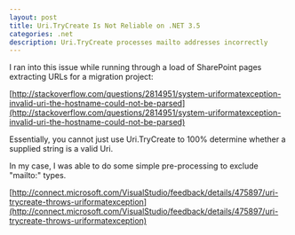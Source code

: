 ```yaml
---
layout: post
title: Uri.TryCreate Is Not Reliable on .NET 3.5
categories: .net
description: Uri.TryCreate processes mailto addresses incorrectly
---
```


I ran into this issue while running through a load of SharePoint pages extracting URLs for a migration project:

[http://stackoverflow.com/questions/2814951/system-uriformatexception-invalid-uri-the-hostname-could-not-be-parsed](http://stackoverflow.com/questions/2814951/system-uriformatexception-invalid-uri-the-hostname-could-not-be-parsed)

Essentially, you cannot just use Uri.TryCreate to 100% determine whether a supplied string is a valid Uri.

In my case, I was able to do some simple pre-processing to exclude "mailto:" types.

[http://connect.microsoft.com/VisualStudio/feedback/details/475897/uri-trycreate-throws-uriformatexception](http://connect.microsoft.com/VisualStudio/feedback/details/475897/uri-trycreate-throws-uriformatexception)
